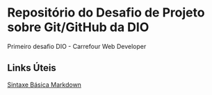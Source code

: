 # Repositório do Desafio de Projeto sobre Git/GitHub da DIO
Primeiro desafio DIO - Carrefour Web Developer

## Links Úteis
[Sintaxe Básica Markdown](https://www.markdownguide.org/basic-syntax/)
